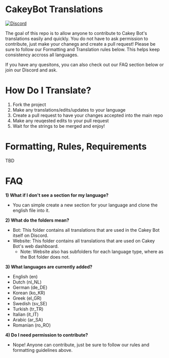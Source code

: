 # CakeyBot Translations
[![Discord](https://discord.com/api/guilds/408424043482447872/widget.png)](https://discord.gg/Y3VdQAD)

The goal of this repo is to allow anyone to contribute to Cakey Bot's translations easily and quickly. You do not have to ask permission to contribute, just make your chanegs and create a pull request! Please be sure to follow our Formatting and Translation rules below. This helps keep consistency accross all languages. 

If you have any quesitons, you can also check out our FAQ section below or join our Discord and ask.

# How Do I Translate?
1) Fork the project
2) Make any translations/edits/updates to your language
3) Create a pull request to have your changes accepted into the main repo
4) Make any reuqested edits to your pull request
5) Wait for the strings to be merged and enjoy!

# Formatting, Rules, Requirements
TBD

# FAQ
**1) What if I don't see a section for my language?**
   - You can simple create a new section for your language and clone the english file into it.

**2) What do the folders mean?**
   - Bot: This folder contains all translations that are used in the Cakey Bot itself on Discord.
   - Website: This folder contains all translations that are used on Cakey Bot's web dashboard.
     - Note: Website also has subfolders for each language type, where as the Bot folder does not.

**3) What languages are currently added?**
   - English (en)
   - Dutch (nl_NL)
   - German (de_DE)
   - Korean (ko_KR)
   - Greek (el_GR)
   - Swedish (sv_SE)
   - Turkish (tr_TR)
   - Italian (it_IT)
   - Arabic (ar_SA)
   - Romanian (ro_RO)

**4) Do I need permission to contribute?**
   - Nope! Anyone can contribute, just be sure to follow our rules and formatting guidelines above.
